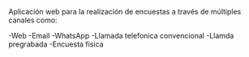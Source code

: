Aplicación web para la realización de encuestas a través de múltiples canales como:

-Web
-Email
-WhatsApp
-Llamada telefonica convencional
-Llamda pregrabada
-Encuesta física
